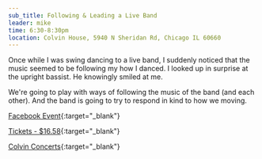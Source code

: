 ```yaml
---
sub_title: Following & Leading a Live Band
leader: mike
time: 6:30-8:30pm
location: Colvin House, 5940 N Sheridan Rd, Chicago IL 60660
---
```


Once while I was swing dancing to a live band, I suddenly noticed that the music
seemed to be following my how I danced.
I looked up in surprise at the upright bassist. He knowingly smiled at me.

We're going to play with ways of following the music of the band (and each
other).
And the band is going to try to respond in kind to how we moving.

[Facebook Event](https://www.facebook.com/events/647893011362300 "Colvin Concerts: The Chicago Swing Project"){:target="_blank"}

[Tickets - $16.58](https://www.eventbrite.com/e/colvin-concerts-the-chicago-swing-project-tickets-1321540857279 "Colvin Concerts: The Chicago Swing Project"){:target="_blank"}

[Colvin Concerts](https://colvinhouseevents.com/colvin_concerts/ "Colvin Concerts"){:target="_blank"}